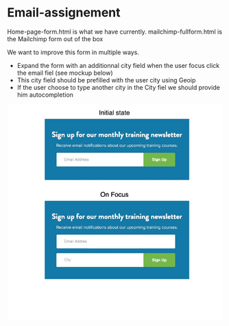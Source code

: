 # Email-assignement


Home-page-form.html is what we have currently. 
mailchimp-fullform.html is the Mailchimp form out of the box 

We want to improve this form in multiple ways.
* Expand the form with an additionnal city field when the user focus click the email fiel (see mockup below)
* This city field should be prefilled with the user city using Geoip
* If the user choose to type another city in the City fiel we should provide him autocompletion

![GitHub Logo](https://github.com/evolvingweb/Email-assignement/blob/master/mockup.jpg?raw=true)
